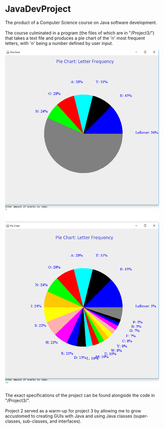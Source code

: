 # JavaDevProject
The product of a Computer Science course on Java software development.
<br> <br>
The course culminated in a program (the files of which are in "/Project3/") that takes a text file and produces a pie chart of the 'n' most frequent letters, with 'n' being a number defined by user input.

<img src = "/Project3/Pie Chart Demo 1.png">
<img src = "/Project3/Pie Chart Demo 2.png">

The exact specifications of the project can be found alongside the code in "/Project3/". <br> <br>
Project 2 served as a warm-up for project 3 by allowing me to grow accustomed to creating GUIs with Java and using Java classes (super-classes, sub-classes, and interfaces).
